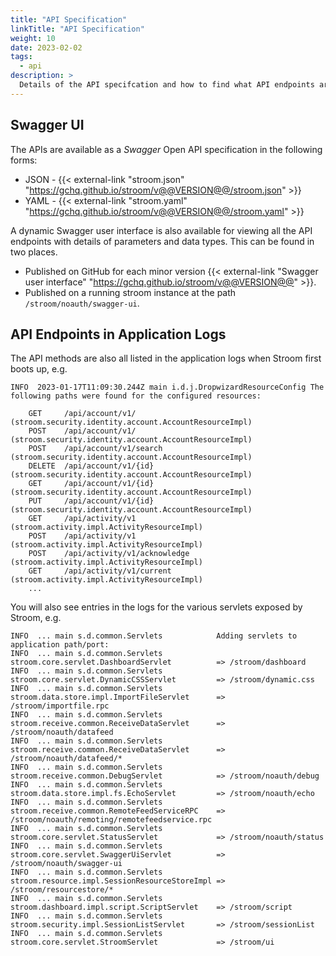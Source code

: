 ```yaml
---
title: "API Specification"
linkTitle: "API Specification"
weight: 10
date: 2023-02-02
tags: 
  - api
description: >
  Details of the API specifcation and how to find what API endpoints are available.
---
```


## Swagger UI

The APIs are available as a _Swagger_ Open API specification in the following forms:

* JSON - {{< external-link "stroom.json" "https://gchq.github.io/stroom/v@@VERSION@@/stroom.json" >}} 
* YAML - {{< external-link "stroom.yaml" "https://gchq.github.io/stroom/v@@VERSION@@/stroom.yaml" >}}

A dynamic Swagger user interface is also available for viewing all the API endpoints with details of parameters and data types.
This can be found in two places.

* Published on GitHub for each minor version {{< external-link "Swagger user interface" "https://gchq.github.io/stroom/v@@VERSION@@" >}}.
* Published on a running stroom instance at the path `/stroom/noauth/swagger-ui`.


## API Endpoints in Application Logs

The API methods are also all listed in the application logs when Stroom first boots up, e.g. 

```text
INFO  2023-01-17T11:09:30.244Z main i.d.j.DropwizardResourceConfig The following paths were found for the configured resources:

    GET     /api/account/v1/ (stroom.security.identity.account.AccountResourceImpl)
    POST    /api/account/v1/ (stroom.security.identity.account.AccountResourceImpl)
    POST    /api/account/v1/search (stroom.security.identity.account.AccountResourceImpl)
    DELETE  /api/account/v1/{id} (stroom.security.identity.account.AccountResourceImpl)
    GET     /api/account/v1/{id} (stroom.security.identity.account.AccountResourceImpl)
    PUT     /api/account/v1/{id} (stroom.security.identity.account.AccountResourceImpl)
    GET     /api/activity/v1 (stroom.activity.impl.ActivityResourceImpl)
    POST    /api/activity/v1 (stroom.activity.impl.ActivityResourceImpl)
    POST    /api/activity/v1/acknowledge (stroom.activity.impl.ActivityResourceImpl)
    GET     /api/activity/v1/current (stroom.activity.impl.ActivityResourceImpl)
    ...
```

You will also see entries in the logs for the various servlets exposed by Stroom, e.g.

```text
INFO  ... main s.d.common.Servlets            Adding servlets to application path/port: 
INFO  ... main s.d.common.Servlets            	stroom.core.servlet.DashboardServlet          => /stroom/dashboard 
INFO  ... main s.d.common.Servlets            	stroom.core.servlet.DynamicCSSServlet         => /stroom/dynamic.css 
INFO  ... main s.d.common.Servlets            	stroom.data.store.impl.ImportFileServlet      => /stroom/importfile.rpc 
INFO  ... main s.d.common.Servlets            	stroom.receive.common.ReceiveDataServlet      => /stroom/noauth/datafeed 
INFO  ... main s.d.common.Servlets            	stroom.receive.common.ReceiveDataServlet      => /stroom/noauth/datafeed/* 
INFO  ... main s.d.common.Servlets            	stroom.receive.common.DebugServlet            => /stroom/noauth/debug 
INFO  ... main s.d.common.Servlets            	stroom.data.store.impl.fs.EchoServlet         => /stroom/noauth/echo 
INFO  ... main s.d.common.Servlets            	stroom.receive.common.RemoteFeedServiceRPC    => /stroom/noauth/remoting/remotefeedservice.rpc 
INFO  ... main s.d.common.Servlets            	stroom.core.servlet.StatusServlet             => /stroom/noauth/status 
INFO  ... main s.d.common.Servlets            	stroom.core.servlet.SwaggerUiServlet          => /stroom/noauth/swagger-ui 
INFO  ... main s.d.common.Servlets            	stroom.resource.impl.SessionResourceStoreImpl => /stroom/resourcestore/* 
INFO  ... main s.d.common.Servlets            	stroom.dashboard.impl.script.ScriptServlet    => /stroom/script 
INFO  ... main s.d.common.Servlets            	stroom.security.impl.SessionListServlet       => /stroom/sessionList 
INFO  ... main s.d.common.Servlets            	stroom.core.servlet.StroomServlet             => /stroom/ui 
```


